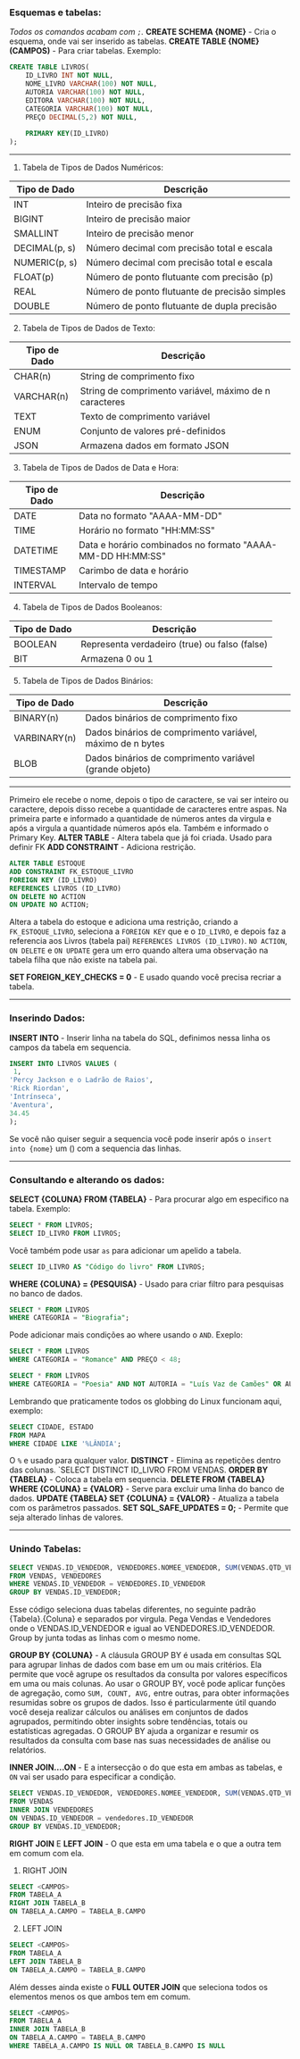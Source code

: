### Esquemas e tabelas:
*Todos os comandos acabam com `;`.*
**CREATE SCHEMA {NOME}** - Cria o esquema, onde vai ser inserido as tabelas.
**CREATE TABLE {NOME} (CAMPOS)** - Para criar tabelas.
Exemplo: 
````sql
CREATE TABLE LIVROS(
	ID_LIVRO INT NOT NULL,
    NOME_LIVRO VARCHAR(100) NOT NULL,
	AUTORIA VARCHAR(100) NOT NULL,
	EDITORA VARCHAR(100) NOT NULL,
	CATEGORIA VARCHAR(100) NOT NULL,
	PREÇO DECIMAL(5,2) NOT NULL,
    
    PRIMARY KEY(ID_LIVRO)
);
`````
---
1. Tabela de Tipos de Dados Numéricos:

|Tipo de Dado|Descrição|
|---|---|
|INT|Inteiro de precisão fixa|
|BIGINT|Inteiro de precisão maior|
|SMALLINT|Inteiro de precisão menor|
|DECIMAL(p, s)|Número decimal com precisão total e escala|
|NUMERIC(p, s)|Número decimal com precisão total e escala|
|FLOAT(p)|Número de ponto flutuante com precisão (p)|
|REAL|Número de ponto flutuante de precisão simples|
|DOUBLE|Número de ponto flutuante de dupla precisão|

2. Tabela de Tipos de Dados de Texto:

|Tipo de Dado|Descrição|
|---|---|
|CHAR(n)|String de comprimento fixo|
|VARCHAR(n)|String de comprimento variável, máximo de n caracteres|
|TEXT|Texto de comprimento variável|
|ENUM|Conjunto de valores pré-definidos|
|JSON|Armazena dados em formato JSON|

3. Tabela de Tipos de Dados de Data e Hora:

|Tipo de Dado|Descrição|
|---|---|
|DATE|Data no formato "AAAA-MM-DD"|
|TIME|Horário no formato "HH:MM:SS"|
|DATETIME|Data e horário combinados no formato "AAAA-MM-DD HH:MM:SS"|
|TIMESTAMP|Carimbo de data e horário|
|INTERVAL|Intervalo de tempo|

4. Tabela de Tipos de Dados Booleanos:

|Tipo de Dado|Descrição|
|---|---|
|BOOLEAN|Representa verdadeiro (true) ou falso (false)|
|BIT|Armazena 0 ou 1|

5. Tabela de Tipos de Dados Binários:

|Tipo de Dado|Descrição|
|---|---|
|BINARY(n)|Dados binários de comprimento fixo|
|VARBINARY(n)|Dados binários de comprimento variável, máximo de n bytes|
|BLOB|Dados binários de comprimento variável (grande objeto)|

---
Primeiro ele recebe o nome, depois o tipo de caractere, se vai ser inteiro ou caractere, depois disso recebe a quantidade de caracteres entre aspas.
Na primeira parte e informado a quantidade de números antes da virgula e após a virgula a quantidade números após ela.
Também e informado o Primary Key.
**ALTER TABLE** - Altera tabela que já foi criada. Usado para definir FK
**ADD CONSTRAINT** - Adiciona restrição.
````sql
ALTER TABLE ESTOQUE 
ADD CONSTRAINT FK_ESTOQUE_LIVRO
FOREIGN KEY (ID_LIVRO)
REFERENCES LIVROS (ID_LIVRO)
ON DELETE NO ACTION
ON UPDATE NO ACTION;
`````
Altera a tabela do estoque e adiciona uma restrição, criando a `FK_ESTOQUE_LIVRO`, seleciona a `FOREIGN KEY` que e o `ID_LIVRO`, e depois faz a referencia aos Livros (tabela pai) `REFERENCES LIVROS (ID_LIVRO)`. `NO ACTION`, `ON DELETE` e `ON UPDATE` gera um erro quando altera uma observação na tabela filha que não existe na tabela pai.

**SET FOREIGN_KEY_CHECKS = 0** - E usado quando você precisa recriar a tabela.

---
### Inserindo Dados:

**INSERT INTO** - Inserir linha na tabela do SQL, definimos nessa linha os campos da tabela em sequencia.  
````sql
INSERT INTO LIVROS VALUES (
 1,
'Percy Jackson e o Ladrão de Raios',
'Rick Riordan',
'Intrínseca',
'Aventura',
34.45
);
`````
Se você não quiser seguir a sequencia você pode inserir após o `insert into {nome}` um () com a sequencia das linhas.

---

### Consultando e alterando os dados:

**SELECT {COLUNA} FROM {TABELA}** - Para procurar algo em especifico na tabela. Exemplo:
````sql
SELECT * FROM LIVROS;
SELECT ID_LIVRO FROM LIVROS;
`````
Você também pode usar `as` para adicionar um apelido a tabela.
````SQL
SELECT ID_LIVRO AS "Código do livro" FROM LIVROS;
`````
**WHERE {COLUNA} = {PESQUISA}** - Usado para criar filtro para pesquisas no banco de dados.
````sql
SELECT * FROM LIVROS
WHERE CATEGORIA = "Biografia";
`````
Pode adicionar mais condições ao where usando o `AND`. Exeplo:
````sql
SELECT * FROM LIVROS
WHERE CATEGORIA = "Romance" AND PREÇO < 48;
`````
````SQL
SELECT * FROM LIVROS
WHERE CATEGORIA = "Poesia" AND NOT AUTORIA = "Luís Vaz de Camões" OR AUTORIA = "Gabriel Pedrosa"
`````
Lembrando que praticamente todos os globbing do Linux funcionam aqui, exemplo:
````sql
SELECT CIDADE, ESTADO
FROM MAPA
WHERE CIDADE LIKE '%LÂNDIA';
``````
O `%` e usado para qualquer valor.
**DISTINCT** - Elimina as repetições dentro das colunas. `SELECT DISTINCT ID_LIVRO FROM VENDAS.
**ORDER BY {TABELA}** - Coloca a tabela em sequencia.
**DELETE FROM {TABELA} WHERE {COLUNA} = {VALOR}** - Serve para excluir uma linha do banco de dados.
**UPDATE {TABELA} SET {COLUNA} = {VALOR}** - Atualiza a tabela com os parâmetros passados. 
**SET SQL_SAFE_UPDATES = 0;** - Permite que seja alterado linhas de valores.

---
### Unindo Tabelas:

````SQL
SELECT VENDAS.ID_VENDEDOR, VENDEDORES.NOMEE_VENDEDOR, SUM(VENDAS.QTD_VENDIDA)
FROM VENDAS, VENDEDORES 
WHERE VENDAS.ID_VENDEDOR = VENDEDORES.ID_VENDEDOR
GROUP BY VENDAS.ID_VENDEDOR;
`````
Esse código seleciona duas tabelas diferentes, no seguinte padrão {Tabela}.{Coluna} e separados por virgula. Pega Vendas e Vendedores onde o VENDAS.ID_VENDEDOR e igual ao VENDEDORES.ID_VENDEDOR. Group by junta todas as linhas com o mesmo nome.

**GROUP BY {COLUNA}** - A cláusula GROUP BY é usada em consultas SQL para agrupar linhas de dados com base em um ou mais critérios. Ela permite que você agrupe os resultados da consulta por valores específicos em uma ou mais colunas. Ao usar o GROUP BY, você pode aplicar funções de agregação, como ``SUM, COUNT, AVG,`` entre outras, para obter informações resumidas sobre os grupos de dados. Isso é particularmente útil quando você deseja realizar cálculos ou análises em conjuntos de dados agrupados, permitindo obter insights sobre tendências, totais ou estatísticas agregadas. O GROUP BY ajuda a organizar e resumir os resultados da consulta com base nas suas necessidades de análise ou relatórios.

**INNER JOIN....ON** - E a intersecção o do que esta em ambas as tabelas, e `ON` vai ser usado para especificar a condição.
````sql
SELECT VENDAS.ID_VENDEDOR, VENDEDORES.NOMEE_VENDEDOR, SUM(VENDAS.QTD_VENDIDA)
FROM VENDAS 
INNER JOIN VENDEDORES 
ON VENDAS.ID_VENDEDOR = vendedores.ID_VENDEDOR
GROUP BY VENDAS.ID_VENDEDOR;
`````
**RIGHT JOIN** E **LEFT JOIN** - O que esta em uma tabela e o que a outra tem em comum com ela.
1. RIGHT JOIN
```sql
SELECT <CAMPOS>
FROM TABELA_A
RIGHT JOIN TABELA_B
ON TABELA_A.CAMPO = TABELA_B.CAMPO
```
2. LEFT JOIN
```sql
SELECT <CAMPOS>
FROM TABELA_A
LEFT JOIN TABELA_B
ON TABELA_A.CAMPO = TABELA_B.CAMPO
```
Além desses ainda existe o **FULL OUTER JOIN** que seleciona todos os elementos menos os que ambos tem em comum.
```sql
SELECT <CAMPOS>
FROM TABELA_A
INNER JOIN TABELA_B
ON TABELA_A.CAMPO = TABELA_B.CAMPO
WHERE TABELA_A.CAMPO IS NULL OR TABELA_B.CAMPO IS NULL
```

